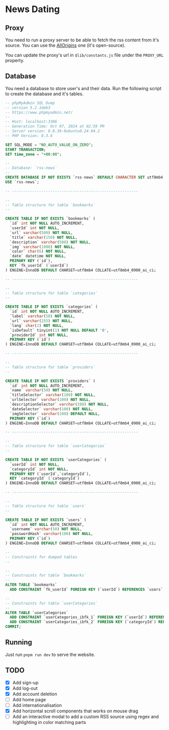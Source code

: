 # News Dating

## Proxy

You need to run a proxy server to be able to fetch the rss content from it's source. You can use the [AllOrigins](https://github.com/gnuns/allorigins) one (it's open-source).

You can update the proxy's url in `$lib/constants.js` file under the `PROXY_URL` property.

## Database

You need a database to store user's and their data. Run the following script to create the database and it's tables.

```sql
-- phpMyAdmin SQL Dump
-- version 5.2.1deb3
-- https://www.phpmyadmin.net/
--
-- Host: localhost:3306
-- Generation Time: Oct 07, 2024 at 02:59 PM
-- Server version: 8.0.39-0ubuntu0.24.04.2
-- PHP Version: 8.3.6

SET SQL_MODE = "NO_AUTO_VALUE_ON_ZERO";
START TRANSACTION;
SET time_zone = "+00:00";

--
-- Database: `rss-news`
--
CREATE DATABASE IF NOT EXISTS `rss-news` DEFAULT CHARACTER SET utf8mb4 COLLATE utf8mb4_0900_ai_ci;
USE `rss-news`;

-- --------------------------------------------------------

--
-- Table structure for table `bookmarks`
--

CREATE TABLE IF NOT EXISTS `bookmarks` (
  `id` int NOT NULL AUTO_INCREMENT,
  `userId` int NOT NULL,
  `url` varchar(500) NOT NULL,
  `title` varchar(150) NOT NULL,
  `description` varchar(500) NOT NULL,
  `img` varchar(1000) NOT NULL,
  `color` char(6) NOT NULL,
  `date` datetime NOT NULL,
  PRIMARY KEY (`id`),
  KEY `fk_userId` (`userId`)
) ENGINE=InnoDB DEFAULT CHARSET=utf8mb4 COLLATE=utf8mb4_0900_ai_ci;

-- --------------------------------------------------------

--
-- Table structure for table `categories`
--

CREATE TABLE IF NOT EXISTS `categories` (
  `id` int NOT NULL AUTO_INCREMENT,
  `label` varchar(50) NOT NULL,
  `url` varchar(255) NOT NULL,
  `lang` char(2) NOT NULL,
  `isDefault` tinyint(1) NOT NULL DEFAULT '0',
  `providerId` int NOT NULL,
  PRIMARY KEY (`id`)
) ENGINE=InnoDB DEFAULT CHARSET=utf8mb4 COLLATE=utf8mb4_0900_ai_ci;

-- --------------------------------------------------------

--
-- Table structure for table `providers`
--

CREATE TABLE IF NOT EXISTS `providers` (
  `id` int NOT NULL AUTO_INCREMENT,
  `name` varchar(50) NOT NULL,
  `titleSelector` varchar(100) NOT NULL,
  `urlSelector` varchar(100) NOT NULL,
  `descriptionSelector` varchar(100) NOT NULL,
  `dateSelector` varchar(100) NOT NULL,
  `imgSelector` varchar(100) DEFAULT NULL,
  PRIMARY KEY (`id`)
) ENGINE=InnoDB DEFAULT CHARSET=utf8mb4 COLLATE=utf8mb4_0900_ai_ci;

-- --------------------------------------------------------

--
-- Table structure for table `userCategories`
--

CREATE TABLE IF NOT EXISTS `userCategories` (
  `userId` int NOT NULL,
  `categoryId` int NOT NULL,
  PRIMARY KEY (`userId`,`categoryId`),
  KEY `categoryId` (`categoryId`)
) ENGINE=InnoDB DEFAULT CHARSET=utf8mb4 COLLATE=utf8mb4_0900_ai_ci;

-- --------------------------------------------------------

--
-- Table structure for table `users`
--

CREATE TABLE IF NOT EXISTS `users` (
  `id` int NOT NULL AUTO_INCREMENT,
  `username` varchar(50) NOT NULL,
  `passwordHash` varchar(100) NOT NULL,
  PRIMARY KEY (`id`)
) ENGINE=InnoDB DEFAULT CHARSET=utf8mb4 COLLATE=utf8mb4_0900_ai_ci;

--
-- Constraints for dumped tables
--

--
-- Constraints for table `bookmarks`
--
ALTER TABLE `bookmarks`
  ADD CONSTRAINT `fk_userId` FOREIGN KEY (`userId`) REFERENCES `users` (`id`);

--
-- Constraints for table `userCategories`
--
ALTER TABLE `userCategories`
  ADD CONSTRAINT `userCategories_ibfk_1` FOREIGN KEY (`userId`) REFERENCES `users` (`id`) ON DELETE CASCADE,
  ADD CONSTRAINT `userCategories_ibfk_2` FOREIGN KEY (`categoryId`) REFERENCES `categories` (`id`) ON DELETE CASCADE;
COMMIT;
```

## Running

Just run `pnpm run dev` to serve the website.

## TODO

- [x] Add sign-up
- [x] Add log-out
- [x] Add account deletion
- [ ] Add home page
- [ ] Add internationalisation
- [x] Add horizontal scroll components that works on mouse drag
- [ ] Add an interactive modal to add a custom RSS source using regex and highlighting in color matching parts
